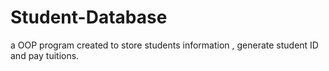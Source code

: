 # Student-Database
a OOP program created to store students information , generate student ID and pay tuitions.
